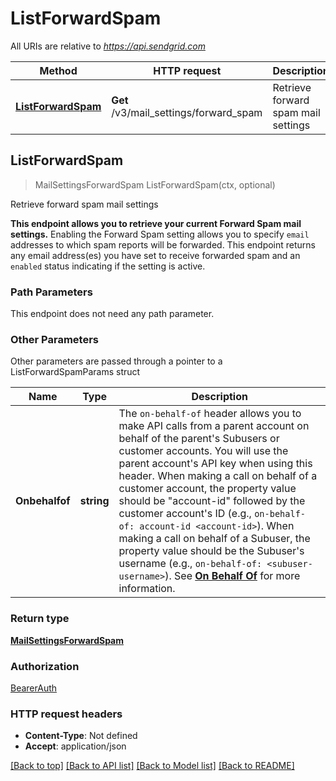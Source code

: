 # ListForwardSpam

All URIs are relative to *https://api.sendgrid.com*

Method | HTTP request | Description
------------- | ------------- | -------------
[**ListForwardSpam**](ListForwardSpam.md#ListForwardSpam) | **Get** /v3/mail_settings/forward_spam | Retrieve forward spam mail settings



## ListForwardSpam

> MailSettingsForwardSpam ListForwardSpam(ctx, optional)

Retrieve forward spam mail settings

**This endpoint allows you to retrieve your current Forward Spam mail settings.**  Enabling the Forward Spam setting allows you to specify `email` addresses to which spam reports will be forwarded. This endpoint returns any email address(es) you have set to receive forwarded spam and an `enabled` status indicating if the setting is active.

### Path Parameters

This endpoint does not need any path parameter.

### Other Parameters

Other parameters are passed through a pointer to a ListForwardSpamParams struct


Name | Type | Description
------------- | ------------- | -------------
**Onbehalfof** | **string** | The `on-behalf-of` header allows you to make API calls from a parent account on behalf of the parent's Subusers or customer accounts. You will use the parent account's API key when using this header. When making a call on behalf of a customer account, the property value should be \"account-id\" followed by the customer account's ID (e.g., `on-behalf-of: account-id <account-id>`). When making a call on behalf of a Subuser, the property value should be the Subuser's username (e.g., `on-behalf-of: <subuser-username>`). See [**On Behalf Of**](https://docs.sendgrid.com/api-reference/how-to-use-the-sendgrid-v3-api/on-behalf-of) for more information.

### Return type

[**MailSettingsForwardSpam**](MailSettingsForwardSpam.md)

### Authorization

[BearerAuth](../README.md#BearerAuth)

### HTTP request headers

- **Content-Type**: Not defined
- **Accept**: application/json

[[Back to top]](#) [[Back to API list]](../README.md#documentation-for-api-endpoints)
[[Back to Model list]](../README.md#documentation-for-models)
[[Back to README]](../README.md)

